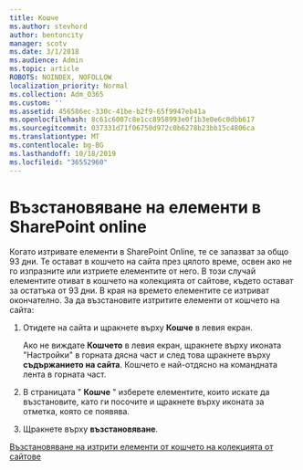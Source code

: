 ```yaml
---
title: Кошче
ms.author: stevhord
author: bentoncity
manager: scotv
ms.date: 3/1/2018
ms.audience: Admin
ms.topic: article
ROBOTS: NOINDEX, NOFOLLOW
localization_priority: Normal
ms.collection: Adm_O365
ms.custom: ''
ms.assetid: 456586ec-330c-41be-b2f9-65f9947eb41a
ms.openlocfilehash: 8c61c6007c8e1cc8958993e0f1b3e0e6c0dbb617
ms.sourcegitcommit: 037331d71f06750d972c0b6278b23bb15c4806ca
ms.translationtype: MT
ms.contentlocale: bg-BG
ms.lasthandoff: 10/18/2019
ms.locfileid: "36552960"
---
```

# <a name="restore-items-in-sharepoint-online"></a>Възстановяване на елементи в SharePoint online

Когато изтривате елементи в SharePoint Online, те се запазват за общо 93 дни. Те остават в кошчето на сайта през цялото време, освен ако не го изпразните или изтриете елементите от него. В този случай елементите отиват в кошчето на колекцията от сайтове, където остават за остатъка от 93 дни. В края на времето елементите се изтриват окончателно. За да възстановите изтритите елементи от кошчето на сайта:
  
1. Отидете на сайта и щракнете върху **Кошче** в левия екран. 
    
    Ако не виждате **Кошчето** в левия екран, щракнете върху иконата "Настройки" в горната дясна част и след това щракнете върху **съдържанието на сайта**. Кошчето е най-отдясно на командната лента в горната част.
    
2. В страницата " **Кошче** " изберете елементите, които искате да възстановите, като ги посочите и щракнете върху иконата за отметка, която се появява. 
    
3. Щракнете върху **възстановяване**.
    
[Възстановяване на изтрити елементи от кошчето на колекцията от сайтове](https://go.microsoft.com/fwlink/?linkid=866439)
  

